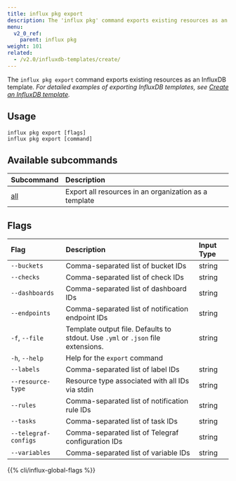 ```yaml
---
title: influx pkg export
description: The 'influx pkg' command exports existing resources as an InfluxDB template.
menu:
  v2_0_ref:
    parent: influx pkg
weight: 101
related:
  - /v2.0/influxdb-templates/create/
---
```


The `influx pkg export` command exports existing resources as an InfluxDB template.
_For detailed examples of exporting InfluxDB templates, see
[Create an InfluxDB template](/v2.0/influxdb-templates/create/)._

## Usage
```
influx pkg export [flags]
influx pkg export [command]
```

## Available subcommands
| Subcommand                                        | Description                                           |
|:----------                                        |:-----------                                           |
| [all](/v2.0/reference/cli/influx/pkg/export/all/) | Export all resources in an organization as a template |

## Flags

| Flag                 | Description                                                                      | Input Type |
|:----                 |:-----------                                                                      |:---------- |
| `--buckets`          | Comma-separated list of bucket IDs                                               | string     |
| `--checks`           | Comma-separated list of check IDs                                                | string     |
| `--dashboards`       | Comma-separated list of dashboard IDs                                            | string     |
| `--endpoints`        | Comma-separated list of notification endpoint IDs                                | string     |
| `-f`, `--file`       | Template output file. Defaults to stdout. Use `.yml` or `.json` file extensions. | string     |
| `-h`, `--help`       | Help for the `export` command                                                    |            |
| `--labels`           | Comma-separated list of label IDs                                                | string     |
| `--resource-type`    | Resource type associated with all IDs via stdin                                  | string     |
| `--rules`            | Comma-separated list of notification rule IDs                                    | string     |
| `--tasks`            | Comma-separated list of task IDs                                                 | string     |
| `--telegraf-configs` | Comma-separated list of Telegraf configuration IDs                               | string     |
| `--variables`        | Comma-separated list of variable IDs                                             | string     |

{{% cli/influx-global-flags %}}
